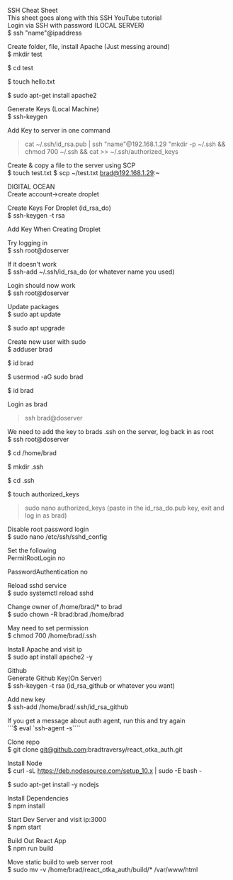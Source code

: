 SSH Cheat Sheet  
This sheet goes along with this SSH YouTube tutorial  
Login via SSH with password (LOCAL SERVER)  
$ ssh "name"@ipaddress    
  
Create folder, file, install Apache (Just messing around)  
$ mkdir test  
  
$ cd test  
  
$ touch hello.txt  
  
$ sudo apt-get install apache2  
  
Generate Keys (Local Machine)  
$ ssh-keygen  

Add Key to server in one command  
> cat ~/.ssh/id_rsa.pub | ssh "name"@192.168.1.29 "mkdir -p ~/.ssh && chmod 700 ~/.ssh && cat >>  ~/.ssh/authorized_keys  

Create & copy a file to the server using SCP  
$ touch test.txt $ scp ~/test.txt brad@192.168.1.29:~  
  
DIGITAL OCEAN  
Create account->create droplet  
  
Create Keys For Droplet (id_rsa_do)  
$ ssh-keygen -t rsa  
  
Add Key When Creating Droplet  
  
Try logging in  
$ ssh root@doserver  

If it doesn't work  
$ ssh-add ~/.ssh/id_rsa_do (or whatever name you used)  

Login should now work  
$ ssh root@doserver  

Update packages  
$ sudo apt update  
  
$ sudo apt upgrade  

Create new user with sudo  
$ adduser brad  
  
$ id brad  
  
$ usermod -aG sudo brad  
  
$ id brad  
  
Login as brad  
> ssh brad@doserver  
  
We need to add the key to brads .ssh on the server, log back in as root  
$ ssh root@doserver  
  
$ cd /home/brad  
  
$ mkdir .ssh  
  
$ cd .ssh  
  
$ touch authorized_keys  
  
> sudo nano authorized_keys (paste in the id_rsa_do.pub key, exit and log in as brad)  
  
Disable root password login  
$ sudo nano /etc/ssh/sshd_config  
  
Set the following  
PermitRootLogin no  
  
PasswordAuthentication no  
  
Reload sshd service  
$ sudo systemctl reload sshd  
  
Change owner of /home/brad/* to brad  
$ sudo chown -R brad:brad /home/brad  
  
May need to set permission  
$ chmod 700 /home/brad/.ssh  
  
Install Apache and visit ip  
 $ sudo apt install apache2 -y  

Github  
Generate Github Key(On Server)  
 $ ssh-keygen -t rsa (id_rsa_github or whatever you want)  

Add new key  
$ ssh-add /home/brad/.ssh/id_rsa_github  
  
If you get a message about auth agent, run this and try again  
```$ eval `ssh-agent -s````  
  
Clone repo  
$ git clone git@github.com:bradtraversy/react_otka_auth.git  
  
Install Node  
$ curl -sL https://deb.nodesource.com/setup_10.x | sudo -E bash -  
  
$ sudo apt-get install -y nodejs  
  
Install Dependencies  
 $ npm install  
  
Start Dev Server and visit ip:3000  
$ npm start  
  
Build Out React App  
 $ npm run build  
  
Move static build to web server root  
 $ sudo mv -v /home/brad/react_otka_auth/build/* /var/www/html    
